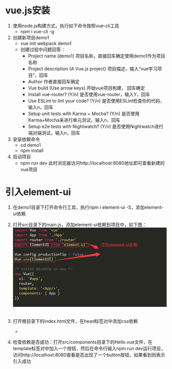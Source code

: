 # vue.js安装

1. 使用node.js构建方式，执行如下命令按照vue-cli工具
   * npm i vue-cli -g
2. 创建新项目demo1
   * vue init webpack demo1
   * 创建过程中问题回答：
     * Project name (demo1) 项目名称，直接回车确定使用demo1作为项目名称
     * Project description (A Vue.js project) 项目描述，输入“vue学习项目”，回车
     * Author 作者直接回车确定
     * Vue build (Use arrow keys) 开始vue项目构建， 回车确定
     * Install vue-router? (Y/n) 是否使用vue-router，输入Y，回车
     * Use ESLint to lint your code? (Y/n) 是否使用ESLint检查你的代码，输入n，回车
     * Setup unit tests with Karma + Mocha? (Y/n) 是否使用Karma+Mocha来进行单元测试，输入n，回车
     * Setup e2e tests with Nightwatch? (Y/n)  是否使用Nightwatch进行端对端测试，输入n，回车
3. 安装依赖命令
   * ​cd demo1
   * npm install
4. 启动项目
   * npm run dev
     此时浏览器访问http://localhost:8080地址即可查看新建的vue项目
# 引入element-ui
1. 在demo1目录下打开命令行工具，执行npm i element-ui -S，添加element-ui依赖

2. 打开src目录下的main.js，添加element-ui依赖到项目中，如下图：
   	![main添加element-ui依赖](./imgs/1.png)`
3. 打开根目录下的index.html文件，在head标签对中添加css依赖
   * <link rel="stylesheet" href="https://unpkg.com/element-ui/lib/theme-default/index.css">
4. 检查依赖是否成功：打开src/components目录下的Hello.vue文件，在template标签对中加入一个<el-button>按钮</el-button>，然后在命令行输入npm run dev运行项目，访问http://localhost:8080查看是否出现了一个button按钮，如果看到则表示引入成功
